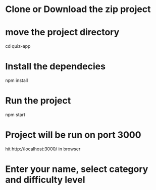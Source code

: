 # Clone or Download the zip project

# move the project directory 
cd quiz-app

# Install the dependecies
npm install

# Run the project
npm start

# Project will be run on port 3000

hit http://localhost:3000/ in browser

# Enter your name, select category and difficulty level
